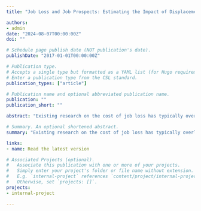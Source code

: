 ```yaml
---
title: "Job Loss and Job Prospects: Estimating the Impact of Displacement on Job Security"

authors:
- admin
date: "2024-08-07T00:00:00Z"
doi: ""

# Schedule page publish date (NOT publication's date).
publishDate: "2017-01-01T00:00:00Z"

# Publication type.
# Accepts a single type but formatted as a YAML list (for Hugo requirements).
# Enter a publication type from the CSL standard.
publication_types: ["article"]

# Publication name and optional abbreviated publication name.
publication: ""
publication_short: ""

abstract: "Existing research on the cost of job loss has typically overlooked the role of job sorting after displacement in the perpetuation of recursive unemployment. This study aims to fill this gap by estimating the decline in job security associated with the occupations matched by displaced employees following their dismissals. Using a dataset containing the employment histories of about four million individuals working in Italy that allows for disentangling voluntary from involuntary job moves, I construct two indicators of job security attached to each specific occupation: one that captures the risk of dismissal and the other that conveys a measure of expected tenure. Then, employing an identification strategy that exploits mass layoffs as exogenous variations, I estimate the impact of job loss on the expected job security of subsequent jobs. I find that displacement episodes generate an increased risk of dismissal intrinsic to the following job match of about 2.38% and a lower expected tenure of around 156 days."

# Summary. An optional shortened abstract.
summary: "Existing research on the cost of job loss has typically overlooked the role of job sorting after displacement in the perpetuation of recursive unemployment. This study aims to fill this gap by estimating the decline in job security associated with the occupations matched by displaced employees following their dismissals. Using a dataset containing the employment histories of about four million individuals working in Italy that allows for disentangling voluntary from involuntary job moves, I construct two indicators of job security attached to each specific occupation: one that captures the risk of dismissal and the other that conveys a measure of expected tenure. Then, employing an identification strategy that exploits mass layoffs as exogenous variations, I estimate the impact of job loss on the expected job security of subsequent jobs. I find that displacement episodes generate an increased risk of dismissal intrinsic to the following job match of about 2.38% and a lower expected tenure of around 156 days."

links:
- name: Read the latest version

# Associated Projects (optional).
#   Associate this publication with one or more of your projects.
#   Simply enter your project's folder or file name without extension.
#   E.g. `internal-project` references `content/project/internal-project/index.md`.
#   Otherwise, set `projects: []`.
projects:
- internal-project

---
```

